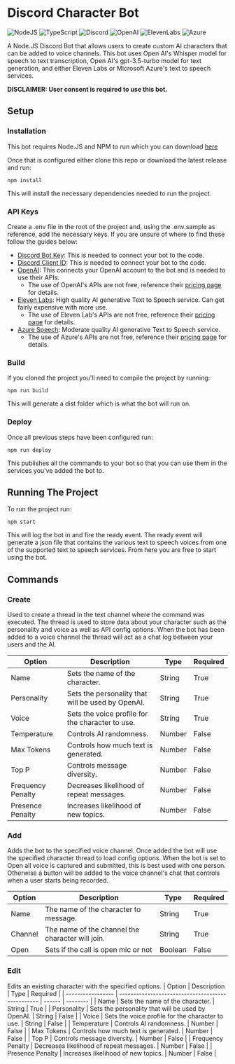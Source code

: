 # Discord Character Bot

![NodeJS](https://img.shields.io/badge/node.js-6DA55F?style=for-the-badge&logo=node.js&logoColor=white)
![TypeScript](https://img.shields.io/badge/typescript-%23007ACC.svg?style=for-the-badge&logo=typescript&logoColor=white)
![Discord](https://img.shields.io/badge/Discord-%235865F2.svg?style=for-the-badge&logo=discord&logoColor=white)
![OpenAI](https://img.shields.io/badge/OpenAI-74aa9c?style=for-the-badge&logo=openai&logoColor=white)
![ElevenLabs](https://img.shields.io/badge/ElvenLabs-white.svg?style=for-the-badge)
![Azure](https://img.shields.io/badge/azure-%230072C6.svg?style=for-the-badge&logo=microsoftazure&logoColor=white)

A Node.JS Discord Bot that allows users to create custom AI characters that can be added to voice channels. This bot uses Open AI's Whisper model for speech to text transcription, Open AI's gpt-3.5-turbo model for text generation, and either Eleven Labs or Microsoft Azure's text to speech services.

**DISCLAIMER: User consent is required to use this bot.**

## Setup

### Installation

This bot requires Node.JS and NPM to run which you can download [here](https://nodejs.org/en/download/current)

Once that is configured either clone this repo or download the latest release and run:

```
npm install
```

This will install the necessary dependencies needed to run the project.

### API Keys

Create a .env file in the root of the project and, using the .env.sample as reference, add the necessary keys. If you are unsure of where to find these follow the guides below:

- [Discord Bot Key](https://discord.com/developers/docs/getting-started#step-1-creating-an-app): This is needed to connect your bot to the code.
- [Discord Client ID](https://discord.com/developers/docs/getting-started#step-1-creating-an-app): This is needed to connect your bot to the code.
- [OpenAI](https://platform.openai.com/account/api-keys): This connects your OpenAI account to the bot and is needed to use their APIs.
  - The use of OpenAI's APIs are not free, reference their [pricing page](https://openai.com/pricing) for details.
- [Eleven Labs](https://docs.elevenlabs.io/api-reference/quick-start/authentication): High quality AI generative Text to Speech service. Can get fairly expensive with more use.
  - The use of Eleven Lab's APIs are not free, reference their [pricing page](https://elevenlabs.io/pricing) for details.
- [Azure Speech](https://learn.microsoft.com/en-us/azure/ai-services/speech-service/get-started-text-to-speech?tabs=windows%2Cterminal&pivots=programming-language-javascript#prerequisites): Moderate quality AI generative Text to Speech service.
  - The use of Azure's APIs are not free, reference their [pricing page](https://azure.microsoft.com/en-us/pricing/details/cognitive-services/speech-services/) for details.

### Build

If you cloned the project you'll need to compile the project by running:

```
npm run build
```

This will generate a dist folder which is what the bot will run on.

### Deploy

Once all previous steps have been configured run:

```
npm run deploy
```

This publishes all the commands to your bot so that you can use them in the services you've added the bot to.

## Running The Project

To run the project run:

```
npm start
```

This will log the bot in and fire the ready event. The ready event will generate a json file that contains the various text to speech voices from one of the supported text to speech services. From here you are free to start using the bot.

## Commands

### Create

Used to create a thread in the text channel where the command was executed. The thread is used to store data about your character such as the personality and voice as well as API config options. When the bot has been added to a voice channel the thread will act as a chat log between your users and the AI.

| Option            | Description                                       | Type   | Required |
| ----------------- | ------------------------------------------------- | ------ | -------- |
| Name              | Sets the name of the character.                   | String | True     |
| Personality       | Sets the personality that will be used by OpenAI. | String | True     |
| Voice             | Sets the voice profile for the character to use.  | String | True     |
| Temperature       | Controls AI randomness.                           | Number | False    |
| Max Tokens        | Controls how much text is generated.              | Number | False    |
| Top P             | Controls message diversity.                       | Number | False    |
| Frequency Penalty | Decreases likelihood of repeat messages.          | Number | False    |
| Presence Penalty  | Increases likelihood of new topics.               | Number | False    |

### Add

Adds the bot to the specified voice channel. Once added the bot will use the specified character thread to load config options. When the bot is set to Open all voice is captured and submitted, this is best used with one person. Otherwise a button will be added to the voice channel's chat that controls when a user starts being recorded.

| Option  | Description                                      | Type    | Required |
| ------- | ------------------------------------------------ | ------- | -------- |
| Name    | The name of the character to message.            | String  | True     |
| Channel | The name of the channel the character will join. | String  | True     |
| Open    | Sets if the call is open mic or not              | Boolean | False    |

### Edit

Edits an existing character with the specified options.
| Option | Description | Type | Required |
| ----------------- | ------------------------------------------------- | ------ | -------- |
| Name | Sets the name of the character. | String | True |
| Personality | Sets the personality that will be used by OpenAI. | String | False |
| Voice | Sets the voice profile for the character to use. | String | False |
| Temperature | Controls AI randomness. | Number | False |
| Max Tokens | Controls how much text is generated. | Number | False |
| Top P | Controls message diversity. | Number | False |
| Frequency Penalty | Decreases likelihood of repeat messages. | Number | False |
| Presence Penalty | Increases likelihood of new topics. | Number | False |
